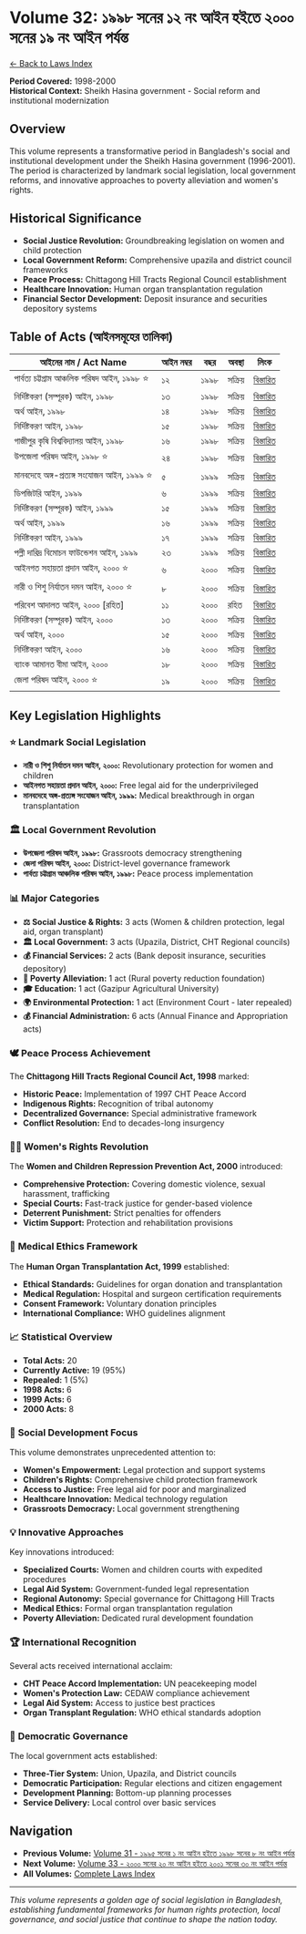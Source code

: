 # Volume 32: ১৯৯৮ সনের ১২ নং আইন হইতে ২০০০ সনের ১৯ নং আইন পর্যন্ত

[← Back to Laws Index](../index.md)

**Period Covered:** 1998-2000  
**Historical Context:** Sheikh Hasina government - Social reform and institutional modernization

## Overview

This volume represents a transformative period in Bangladesh's social and institutional development under the Sheikh Hasina government (1996-2001). The period is characterized by landmark social legislation, local government reforms, and innovative approaches to poverty alleviation and women's rights.

## Historical Significance

- **Social Justice Revolution:** Groundbreaking legislation on women and child protection
- **Local Government Reform:** Comprehensive upazila and district council frameworks
- **Peace Process:** Chittagong Hill Tracts Regional Council establishment
- **Healthcare Innovation:** Human organ transplantation regulation
- **Financial Sector Development:** Deposit insurance and securities depository systems

## Table of Acts (আইনসমূহের তালিকা)

| আইনের নাম / Act Name | আইন নম্বর | বছর | অবস্থা | লিংক |
|---------------------|------------|------|-------|------|
| পার্বত্য চট্টগ্রাম আঞ্চলিক পরিষদ আইন, ১৯৯৮ ⭐ | ১২ | ১৯৯৮ | সক্রিয় | [বিস্তারিত](act-details-1998-12.md) |
| নির্দিষ্টকরণ (সম্পূরক) আইন, ১৯৯৮ | ১৩ | ১৯৯৮ | সক্রিয় | [বিস্তারিত](act-details-1998-13.md) |
| অর্থ আইন, ১৯৯৮ | ১৪ | ১৯৯৮ | সক্রিয় | [বিস্তারিত](act-details-1998-14.md) |
| নির্দিষ্টকরণ আইন, ১৯৯৮ | ১৫ | ১৯৯৮ | সক্রিয় | [বিস্তারিত](act-details-1998-15.md) |
| গাজীপুর কৃষি বিশ্ববিদ্যালয় আইন, ১৯৯৮ | ১৬ | ১৯৯৮ | সক্রিয় | [বিস্তারিত](act-details-1998-16.md) |
| উপজেলা পরিষদ আইন, ১৯৯৮ ⭐ | ২৪ | ১৯৯৮ | সক্রিয় | [বিস্তারিত](act-details-1998-24.md) |
| মানবদেহে অঙ্গ-প্রত্যঙ্গ সংযোজন আইন, ১৯৯৯ ⭐ | ৫ | ১৯৯৯ | সক্রিয় | [বিস্তারিত](act-details-1999-5.md) |
| ডিপজিটরি আইন, ১৯৯৯ | ৬ | ১৯৯৯ | সক্রিয় | [বিস্তারিত](act-details-1999-6.md) |
| নির্দিষ্টকরণ (সম্পূরক) আইন, ১৯৯৯ | ১৫ | ১৯৯৯ | সক্রিয় | [বিস্তারিত](act-details-1999-15.md) |
| অর্থ আইন, ১৯৯৯ | ১৬ | ১৯৯৯ | সক্রিয় | [বিস্তারিত](act-details-1999-16.md) |
| নির্দিষ্টকরণ আইন, ১৯৯৯ | ১৭ | ১৯৯৯ | সক্রিয় | [বিস্তারিত](act-details-1999-17.md) |
| পল্লী দারিদ্র বিমোচন ফাউন্ডেশন আইন, ১৯৯৯ | ২৩ | ১৯৯৯ | সক্রিয় | [বিস্তারিত](act-details-1999-23.md) |
| আইনগত সহায়তা প্রদান আইন, ২০০০ ⭐ | ৬ | ২০০০ | সক্রিয় | [বিস্তারিত](act-details-2000-6.md) |
| নারী ও শিশু নির্যাতন দমন আইন, ২০০০ ⭐ | ৮ | ২০০০ | সক্রিয় | [বিস্তারিত](act-details-2000-8.md) |
| পরিবেশ আদালত আইন, ২০০০ [রহিত] | ১১ | ২০০০ | রহিত | [বিস্তারিত](act-details-2000-11.md) |
| নির্দিষ্টকরণ (সম্পূরক) আইন, ২০০০ | ১৩ | ২০০০ | সক্রিয় | [বিস্তারিত](act-details-2000-13.md) |
| অর্থ আইন, ২০০০ | ১৫ | ২০০০ | সক্রিয় | [বিস্তারিত](act-details-2000-15.md) |
| নির্দিষ্টকরণ আইন, ২০০০ | ১৬ | ২০০০ | সক্রিয় | [বিস্তারিত](act-details-2000-16.md) |
| ব্যাংক আমানত বীমা আইন, ২০০০ | ১৮ | ২০০০ | সক্রিয় | [বিস্তারিত](act-details-2000-18.md) |
| জেলা পরিষদ আইন, ২০০০ ⭐ | ১৯ | ২০০০ | সক্রিয় | [বিস্তারিত](act-details-2000-19.md) |

## Key Legislation Highlights

### ⭐ **Landmark Social Legislation**

- **নারী ও শিশু নির্যাতন দমন আইন, ২০০০:** Revolutionary protection for women and children
- **আইনগত সহায়তা প্রদান আইন, ২০০০:** Free legal aid for the underprivileged
- **মানবদেহে অঙ্গ-প্রত্যঙ্গ সংযোজন আইন, ১৯৯৯:** Medical breakthrough in organ transplantation

### 🏛️ **Local Government Revolution**

- **উপজেলা পরিষদ আইন, ১৯৯৮:** Grassroots democracy strengthening
- **জেলা পরিষদ আইন, ২০০০:** District-level governance framework
- **পার্বত্য চট্টগ্রাম আঞ্চলিক পরিষদ আইন, ১৯৯৮:** Peace process implementation

### 📊 **Major Categories**

- **⚖️ Social Justice & Rights:** 3 acts (Women & children protection, legal aid, organ transplant)
- **🏛️ Local Government:** 3 acts (Upazila, District, CHT Regional councils)
- **💰 Financial Services:** 2 acts (Bank deposit insurance, securities depository)
- **🌱 Poverty Alleviation:** 1 act (Rural poverty reduction foundation)
- **🎓 Education:** 1 act (Gazipur Agricultural University)
- **🌍 Environmental Protection:** 1 act (Environment Court - later repealed)
- **💰 Financial Administration:** 6 acts (Annual Finance and Appropriation acts)

### 🕊️ **Peace Process Achievement**

The **Chittagong Hill Tracts Regional Council Act, 1998** marked:
- **Historic Peace:** Implementation of 1997 CHT Peace Accord
- **Indigenous Rights:** Recognition of tribal autonomy
- **Decentralized Governance:** Special administrative framework
- **Conflict Resolution:** End to decades-long insurgency

### 👩‍⚖️ **Women's Rights Revolution**

The **Women and Children Repression Prevention Act, 2000** introduced:
- **Comprehensive Protection:** Covering domestic violence, sexual harassment, trafficking
- **Special Courts:** Fast-track justice for gender-based violence
- **Deterrent Punishment:** Strict penalties for offenders
- **Victim Support:** Protection and rehabilitation provisions

### 🏥 **Medical Ethics Framework**

The **Human Organ Transplantation Act, 1999** established:
- **Ethical Standards:** Guidelines for organ donation and transplantation
- **Medical Regulation:** Hospital and surgeon certification requirements
- **Consent Framework:** Voluntary donation principles
- **International Compliance:** WHO guidelines alignment

### 📈 **Statistical Overview**

- **Total Acts:** 20
- **Currently Active:** 19 (95%)
- **Repealed:** 1 (5%)
- **1998 Acts:** 6
- **1999 Acts:** 6
- **2000 Acts:** 8

### 🌟 **Social Development Focus**

This volume demonstrates unprecedented attention to:
- **Women's Empowerment:** Legal protection and support systems
- **Children's Rights:** Comprehensive child protection framework
- **Access to Justice:** Free legal aid for poor and marginalized
- **Healthcare Innovation:** Medical technology regulation
- **Grassroots Democracy:** Local government strengthening

### 💡 **Innovative Approaches**

Key innovations introduced:
- **Specialized Courts:** Women and children courts with expedited procedures
- **Legal Aid System:** Government-funded legal representation
- **Regional Autonomy:** Special governance for Chittagong Hill Tracts
- **Medical Ethics:** Formal organ transplantation regulation
- **Poverty Alleviation:** Dedicated rural development foundation

### 🏆 **International Recognition**

Several acts received international acclaim:
- **CHT Peace Accord Implementation:** UN peacekeeping model
- **Women's Protection Law:** CEDAW compliance achievement
- **Legal Aid System:** Access to justice best practices
- **Organ Transplant Regulation:** WHO ethical standards adoption

### 🔄 **Democratic Governance**

The local government acts established:
- **Three-Tier System:** Union, Upazila, and District councils
- **Democratic Participation:** Regular elections and citizen engagement
- **Development Planning:** Bottom-up planning processes
- **Service Delivery:** Local control over basic services

## Navigation

- **Previous Volume:** [Volume 31 - ১৯৯৫ সনের ১ নং আইন হইতে ১৯৯৮ সনের ৮ নং আইন পর্যন্ত](../volume-31/index.md)
- **Next Volume:** [Volume 33 - ২০০০ সনের ২০ নং আইন হইতে ২০০১ সনের ৩০ নং আইন পর্যন্ত](../volume-33/index.md)
- **All Volumes:** [Complete Laws Index](../index.md)

---

*This volume represents a golden age of social legislation in Bangladesh, establishing fundamental frameworks for human rights protection, local governance, and social justice that continue to shape the nation today.*
